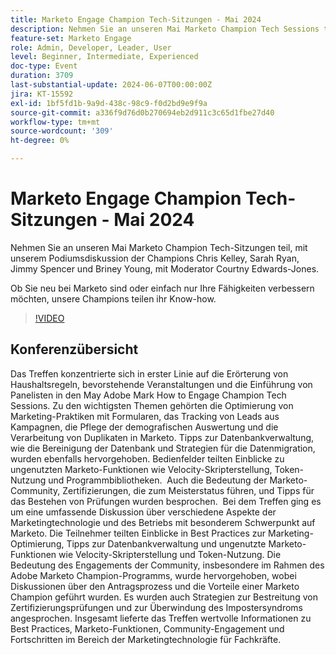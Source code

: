 ```yaml
---
title: Marketo Engage Champion Tech-Sitzungen - Mai 2024
description: Nehmen Sie an unseren Mai Marketo Champion Tech Sessions teil, mit unserem Podiumsdiskussion der Champions Chris Kelley, Sarah Ryan, Jimmy Spencer und Briney Young, mit Moderator Courtny Edwards-Jones.Egal ob Sie neu in Marketo sind oder einfach nur Ihre Fähigkeiten verbessern möchten, unsere Champions sind hier, um ihr Know-how zu teilen.
feature-set: Marketo Engage
role: Admin, Developer, Leader, User
level: Beginner, Intermediate, Experienced
doc-type: Event
duration: 3709
last-substantial-update: 2024-06-07T00:00:00Z
jira: KT-15592
exl-id: 1bf5fd1b-9a9d-438c-98c9-f0d2bd9e9f9a
source-git-commit: a336f9d76d0b270694eb2d911c3c65d1fbe27d40
workflow-type: tm+mt
source-wordcount: '309'
ht-degree: 0%

---
```


# Marketo Engage Champion Tech-Sitzungen - Mai 2024

Nehmen Sie an unseren Mai Marketo Champion Tech-Sitzungen teil, mit unserem Podiumsdiskussion der Champions Chris Kelley, Sarah Ryan, Jimmy Spencer und Briney Young, mit Moderator Courtny Edwards-Jones.

Ob Sie neu bei Marketo sind oder einfach nur Ihre Fähigkeiten verbessern möchten, unsere Champions teilen ihr Know-how.

>[!VIDEO](https://video.tv.adobe.com/v/3429357/?learn=on)

## Konferenzübersicht

Das Treffen konzentrierte sich in erster Linie auf die Erörterung von Haushaltsregeln, bevorstehende Veranstaltungen und die Einführung von Panelisten in den May Adobe Mark How to Engage Champion Tech Sessions. Zu den wichtigsten Themen gehörten die Optimierung von Marketing-Praktiken mit Formularen, das Tracking von Leads aus Kampagnen, die Pflege der demografischen Auswertung und die Verarbeitung von Duplikaten in Marketo. Tipps zur Datenbankverwaltung, wie die Bereinigung der Datenbank und Strategien für die Datenmigration, wurden ebenfalls hervorgehoben. Bedienfelder teilten Einblicke zu ungenutzten Marketo-Funktionen wie Velocity-Skripterstellung, Token-Nutzung und Programmbibliotheken. &#x200B; Auch die Bedeutung der Marketo-Community, Zertifizierungen, die zum Meisterstatus führen, und Tipps für das Bestehen von Prüfungen wurden besprochen. &#x200B; Bei dem Treffen ging es um eine umfassende Diskussion über verschiedene Aspekte der Marketingtechnologie und des Betriebs mit besonderem Schwerpunkt auf Marketo. Die Teilnehmer teilten Einblicke in Best Practices zur Marketing-Optimierung, Tipps zur Datenbankverwaltung und ungenutzte Marketo-Funktionen wie Velocity-Skripterstellung und Token-Nutzung. Die Bedeutung des Engagements der Community, insbesondere im Rahmen des Adobe Marketo Champion-Programms, wurde hervorgehoben, wobei Diskussionen über den Antragsprozess und die Vorteile einer Marketo Champion geführt wurden. Es wurden auch Strategien zur Bestreitung von Zertifizierungsprüfungen und zur Überwindung des Impostersyndroms angesprochen. Insgesamt lieferte das Treffen wertvolle Informationen zu Best Practices, Marketo-Funktionen, Community-Engagement und Fortschritten im Bereich der Marketingtechnologie für Fachkräfte.
